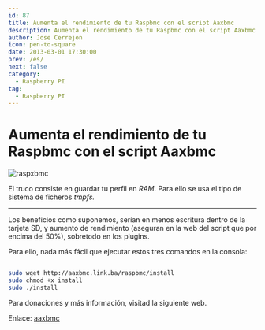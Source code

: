 ```yaml
---
id: 87
title: Aumenta el rendimiento de tu Raspbmc con el script Aaxbmc
description: Aumenta el rendimiento de tu Raspbmc con el script Aaxbmc
author: Jose Cerrejon
icon: pen-to-square
date: 2013-03-01 17:30:00
prev: /es/
next: false
category:
  - Raspberry PI
tag:
  - Raspberry PI
---
```


# Aumenta el rendimiento de tu Raspbmc con el script Aaxbmc

![raspxbmc](/images/raspxbmc.jpg)

El truco consiste en guardar tu perfil en *RAM*. Para ello se usa el tipo de sistema de ficheros *tmpfs.*

- - -
Los beneficios como suponemos, serían en menos escritura dentro de la tarjeta SD, y aumento de rendimiento (aseguran en la web del script que por encima del 50%), sobretodo en los plugins.

Para ello, nada más fácil que ejecutar estos tres comandos en la consola:

```bash

sudo wget http://aaxbmc.link.ba/raspbmc/install
sudo chmod +x install
sudo ./install

```

Para donaciones y más información, visitad la siguiente web.

Enlace: [aaxbmc](http://aaxbmc.link.ba)